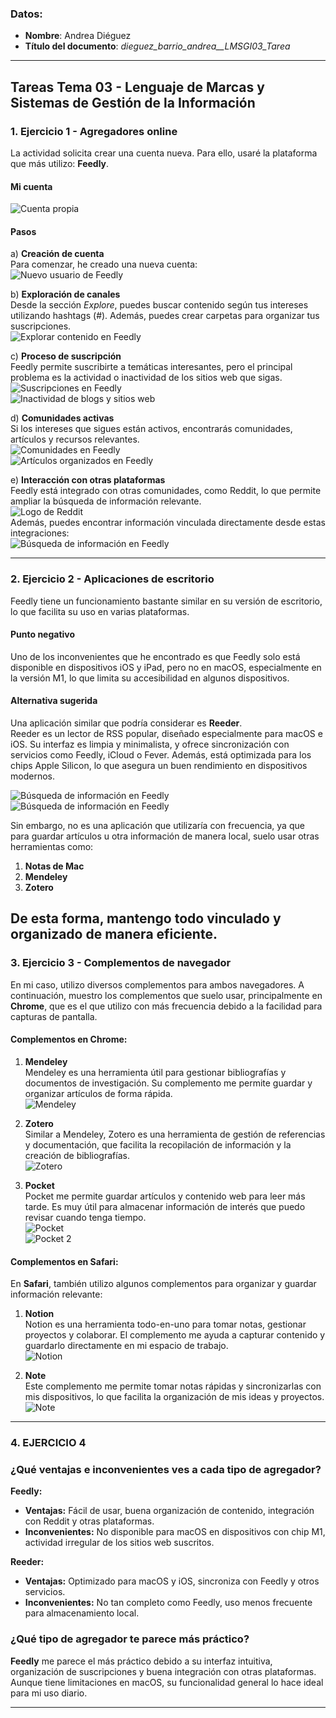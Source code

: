### Datos:
- **Nombre**: Andrea Diéguez  
- **Título del documento**: *dieguez_barrio_andrea__LMSGI03_Tarea*  

---

## Tareas Tema 03 - Lenguaje de Marcas y Sistemas de Gestión de la Información

### 1. Ejercicio 1 - Agregadores online
La actividad solicita crear una cuenta nueva. Para ello, usaré la plataforma que más utilizo: **Feedly**.

#### Mi cuenta
![Cuenta propia](/LMSGI_Tareas_tema03/img_tarea_tema03/feedly_1.png)

#### Pasos
a) **Creación de cuenta**  
   Para comenzar, he creado una nueva cuenta:  
   ![Nuevo usuario de Feedly](/LMSGI_Tareas_tema03/img_tarea_tema03/Feedly_2.png)

b) **Exploración de canales**  
   Desde la sección *Explore*, puedes buscar contenido según tus intereses utilizando hashtags (#). Además, puedes crear carpetas para organizar tus suscripciones.  
   ![Explorar contenido en Feedly](/LMSGI_Tareas_tema03/img_tarea_tema03/Feedly_3.png)

c) **Proceso de suscripción**  
   Feedly permite suscribirte a temáticas interesantes, pero el principal problema es la actividad o inactividad de los sitios web que sigas.  
   ![Suscripciones en Feedly](/LMSGI_Tareas_tema03/img_tarea_tema03/Feedly_4.png)  
   ![Inactividad de blogs y sitios web](/LMSGI_Tareas_tema03/img_tarea_tema03/Feedly_8.png)

d) **Comunidades activas**  
   Si los intereses que sigues están activos, encontrarás comunidades, artículos y recursos relevantes.  
   ![Comunidades en Feedly](/LMSGI_Tareas_tema03/img_tarea_tema03/Feedly_5.png)  
   ![Artículos organizados en Feedly](/LMSGI_Tareas_tema03/img_tarea_tema03/Feedly_13.png)

e) **Interacción con otras plataformas**  
   Feedly está integrado con otras comunidades, como Reddit, lo que permite ampliar la búsqueda de información relevante.  
   ![Logo de Reddit](/LMSGI_Tareas_tema03/img_tarea_tema03/Reddit-Logo.jpg)  
   Además, puedes encontrar información vinculada directamente desde estas integraciones:  
   ![Búsqueda de información en Feedly](/LMSGI_Tareas_tema03/img_tarea_tema03/Feedly_12.png)

---

### 2. Ejercicio 2 - Aplicaciones de escritorio

Feedly tiene un funcionamiento bastante similar en su versión de escritorio, lo que facilita su uso en varias plataformas.

#### Punto negativo  
Uno de los inconvenientes que he encontrado es que Feedly solo está disponible en dispositivos iOS y iPad, pero no en macOS, especialmente en la versión M1, lo que limita su accesibilidad en algunos dispositivos.

#### Alternativa sugerida  
Una aplicación similar que podría considerar es **Reeder**.  
Reeder es un lector de RSS popular, diseñado especialmente para macOS e iOS. Su interfaz es limpia y minimalista, y ofrece sincronización con servicios como Feedly, iCloud o Fever. Además, está optimizada para los chips Apple Silicon, lo que asegura un buen rendimiento en dispositivos modernos.

![Búsqueda de información en Feedly](/LMSGI_Tareas_tema03/img_tarea_tema03/escritorio_0.png)  
![Búsqueda de información en Feedly](/LMSGI_Tareas_tema03/img_tarea_tema03/escritorio_1.png)

Sin embargo, no es una aplicación que utilizaría con frecuencia, ya que para guardar artículos u otra información de manera local, suelo usar otras herramientas como:  
1. **Notas de Mac**  
2. **Mendeley**  
3. **Zotero**  

De esta forma, mantengo todo vinculado y organizado de manera eficiente.
----

### 3. Ejercicio 3 - Complementos de navegador

En mi caso, utilizo diversos complementos para ambos navegadores. A continuación, muestro los complementos que suelo usar, principalmente en **Chrome**, que es el que utilizo con más frecuencia debido a la facilidad para capturas de pantalla.

#### Complementos en Chrome:  
1. **Mendeley**  
   Mendeley es una herramienta útil para gestionar bibliografías y documentos de investigación. Su complemento me permite guardar y organizar artículos de forma rápida.  
   ![Mendeley](/LMSGI_Tareas_tema03/img_tarea_tema03/mendeley.png)

2. **Zotero**  
   Similar a Mendeley, Zotero es una herramienta de gestión de referencias y documentación, que facilita la recopilación de información y la creación de bibliografías.  
   ![Zotero](/LMSGI_Tareas_tema03/img_tarea_tema03/zotero.png)

3. **Pocket**  
   Pocket me permite guardar artículos y contenido web para leer más tarde. Es muy útil para almacenar información de interés que puedo revisar cuando tenga tiempo.  
   ![Pocket](/LMSGI_Tareas_tema03/img_tarea_tema03/pocket.png)  
   ![Pocket 2](/LMSGI_Tareas_tema03/img_tarea_tema03/pocket2.png)

#### Complementos en Safari:  
En **Safari**, también utilizo algunos complementos para organizar y guardar información relevante:

1. **Notion**  
   Notion es una herramienta todo-en-uno para tomar notas, gestionar proyectos y colaborar. El complemento me ayuda a capturar contenido y guardarlo directamente en mi espacio de trabajo.  
   ![Notion](/LMSGI_Tareas_tema03/img_tarea_tema03/notion.png)

2. **Note**  
   Este complemento me permite tomar notas rápidas y sincronizarlas con mis dispositivos, lo que facilita la organización de mis ideas y proyectos.  
   ![Note](/LMSGI_Tareas_tema03/img_tarea_tema03/Note.png)

---

### 4. EJERCICIO 4 
### ¿Qué ventajas e inconvenientes ves a cada tipo de agregador?
**Feedly:**
- **Ventajas:** Fácil de usar, buena organización de contenido, integración con Reddit y otras plataformas.
- **Inconvenientes:** No disponible para macOS en dispositivos con chip M1, actividad irregular de los sitios web suscritos.

**Reeder:**
- **Ventajas:** Optimizado para macOS y iOS, sincroniza con Feedly y otros servicios.
- **Inconvenientes:** No tan completo como Feedly, uso menos frecuente para almacenamiento local.

### ¿Qué tipo de agregador te parece más práctico?

**Feedly** me parece el más práctico debido a su interfaz intuitiva, organización de suscripciones y buena integración con otras plataformas. Aunque tiene limitaciones en macOS, su funcionalidad general lo hace ideal para mi uso diario.

---